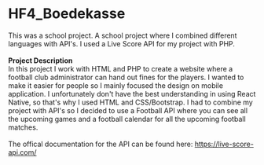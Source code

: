 # HF4_Boedekasse
This was a school project. A school project where I combined different languages with API's. I used a Live Score API for my project with PHP. <br><br>
**Project Description** <br>
In this project I work with HTML and PHP to create a website where a football club administrator can hand out fines for the players. 
I wanted to make it easier for people so I mainly focused the design on mobile application. I unfortunately don't have the best understanding in using React Native, so that's why I used HTML and CSS/Bootstrap. I had to combine my project with API's so I decided to use a Football API where you can see all the upcoming games and a football calendar for all the upcoming football matches. <br><br>
The offical documentation for the API can be found here: https://live-score-api.com/
